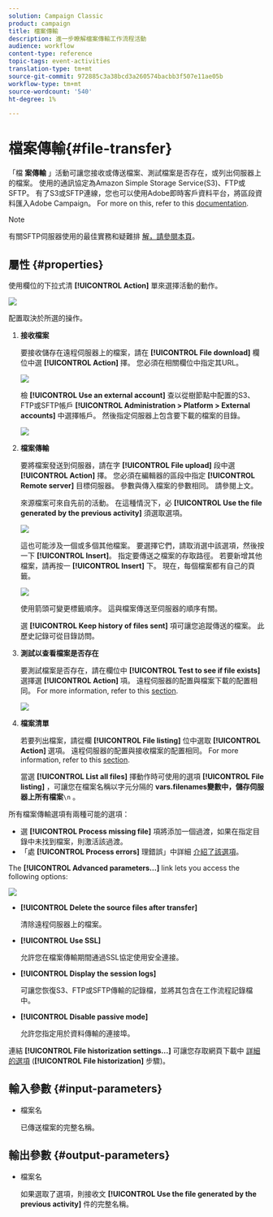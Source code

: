 ```yaml
---
solution: Campaign Classic
product: campaign
title: 檔案傳輸
description: 進一步瞭解檔案傳輸工作流程活動
audience: workflow
content-type: reference
topic-tags: event-activities
translation-type: tm+mt
source-git-commit: 972885c3a38bcd3a260574bacbb3f507e11ae05b
workflow-type: tm+mt
source-wordcount: '540'
ht-degree: 1%

---
```



# 檔案傳輸{#file-transfer}

「檔 **案傳輸** 」活動可讓您接收或傳送檔案、測試檔案是否存在，或列出伺服器上的檔案。 使用的通訊協定為Amazon Simple Storage Service(S3)、FTP或SFTP。
有了S3或SFTP連線，您也可以使用Adobe即時客戶資料平台，將區段資料匯入Adobe Campaign。 For more on this, refer to this [documentation](https://docs.adobe.com/content/help/en/experience-platform/rtcdp/destinations/destinations-cat/adobe-destinations/adobe-campaign-destination.html).

>[!NOTE]
>
>有關SFTP伺服器使用的最佳實務和疑難排 [解，請參閱本頁](../../platform/using/sftp-server-usage.md)。

## 屬性 {#properties}

使用欄位的下拉式清 **[!UICONTROL Action]** 單來選擇活動的動作。

![](assets/file_transfert_action.png)

配置取決於所選的操作。

1. **接收檔案**

   要接收儲存在遠程伺服器上的檔案，請在 **[!UICONTROL File download]** 欄位中選 **[!UICONTROL Action]** 擇。 您必須在相關欄位中指定其URL。

   ![](assets/file_transfert_edit.png)

   檢 **[!UICONTROL Use an external account]** 查以從樹節點中配置的S3、FTP或SFTP帳戶 **[!UICONTROL Administration > Platform > External accounts]** 中選擇帳戶。 然後指定伺服器上包含要下載的檔案的目錄。

   ![](assets/file_transfert_edit_external.png)

1. **檔案傳輸**

   要將檔案發送到伺服器，請在字 **[!UICONTROL File upload]** 段中選 **[!UICONTROL Action]** 擇。 您必須在編輯器的區段中指定 **[!UICONTROL Remote server]** 目標伺服器。 參數與傳入檔案的參數相同。 請參閱上文。

   來源檔案可來自先前的活動。 在這種情況下，必 **[!UICONTROL Use the file generated by the previous activity]** 須選取選項。

   ![](assets/file_transfert_edit_send.png)

   這也可能涉及一個或多個其他檔案。 要選擇它們，請取消選中該選項，然後按一下 **[!UICONTROL Insert]**。 指定要傳送之檔案的存取路徑。 若要新增其他檔案，請再按一 **[!UICONTROL Insert]** 下。 現在，每個檔案都有自己的頁籤。

   ![](assets/file_transfert_source.png)

   使用箭頭可變更標籤順序。 這與檔案傳送至伺服器的順序有關。

   選 **[!UICONTROL Keep history of files sent]** 項可讓您追蹤傳送的檔案。 此歷史記錄可從目錄訪問。

1. **測試以查看檔案是否存在**

   要測試檔案是否存在，請在欄位中 **[!UICONTROL Test to see if file exists]** 選擇選 **[!UICONTROL Action]** 項。 遠程伺服器的配置與檔案下載的配置相同。 For more information, refer to this [section](#properties).

   ![](assets/file_transfert_edit_test.png)

1. **檔案清單**

   若要列出檔案，請從欄 **[!UICONTROL File listing]** 位中選取 **[!UICONTROL Action]** 選項。 遠程伺服器的配置與接收檔案的配置相同。 For more information, refer to this [section](#properties).

   當選 **[!UICONTROL List all files]** 擇動作時可使用的選項 **[!UICONTROL File listing]** ，可讓您在檔案名稱以字元分隔的 **vars.filenames變數中，儲存伺服器上所有檔案**`\n` 。

所有檔案傳輸選項有兩種可能的選項：

* 選 **[!UICONTROL Process missing file]** 項將添加一個過渡，如果在指定目錄中未找到檔案，則激活該過渡。
* 「處 **[!UICONTROL Process errors]** 理錯誤」中詳細 [介紹了該選項](../../workflow/using/monitoring-workflow-execution.md#processing-errors)。

The **[!UICONTROL Advanced parameters...]** link lets you access the following options:

![](assets/file_transfert_advanced.png)

* **[!UICONTROL Delete the source files after transfer]**

   清除遠程伺服器上的檔案。

* **[!UICONTROL Use SSL]**

   允許您在檔案傳輸期間通過SSL協定使用安全連接。

* **[!UICONTROL Display the session logs]**

   可讓您恢復S3、FTP或SFTP傳輸的記錄檔，並將其包含在工作流程記錄檔中。

* **[!UICONTROL Disable passive mode]**

   允許您指定用於資料傳輸的連接埠。

連結 **[!UICONTROL File historization settings...]** 可讓您存取網頁下載中 [詳細的選項](../../workflow/using/web-download.md) (**[!UICONTROL File historization]** 步驟)。

## 輸入參數 {#input-parameters}

* 檔案名

   已傳送檔案的完整名稱。

## 輸出參數 {#output-parameters}

* 檔案名

   如果選取了選項，則接收文 **[!UICONTROL Use the file generated by the previous activity]** 件的完整名稱。
